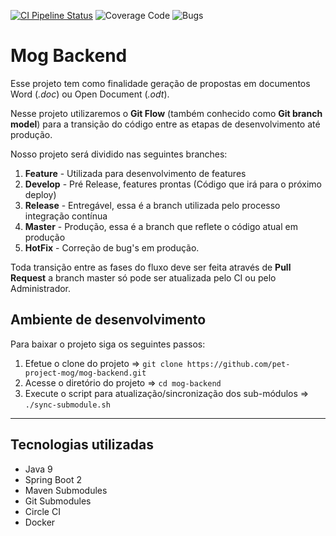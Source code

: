 [![CI Pipeline Status](https://circleci.com/gh/pet-project-mog/mog-backend/tree/master.svg?style=svg)](https://circleci.com/gh/pet-project-mog/mog-backend/tree/master)
![Coverage Code](https://sonarcloud.io/api/project_badges/measure?project=br.com.caelum%3Amog&metric=coverage)
![Bugs](https://sonarcloud.io/api/project_badges/measure?project=br.com.caelum%3Amog&metric=bugs)


# Mog Backend

Esse projeto tem como finalidade geração de propostas em documentos Word (_.doc_) ou Open Document (_.odt_).

Nesse projeto utilizaremos o **Git Flow** (também conhecido como **Git branch model**) para a transição do código entre as etapas de desenvolvimento até produção.


Nosso projeto será dividido nas seguintes branches: 

1. **Feature** - Utilizada para desenvolvimento de features
1. **Develop** - Pré Release, features prontas (Código que irá para o próximo deploy)
1. **Release** - Entregável, essa é a branch utilizada pelo processo integração contínua  
1. **Master**  - Produção, essa é a branch que reflete o código atual em produção
1. **HotFix**  - Correção de bug's em produção.
  
Toda transição entre as fases do fluxo deve ser feita através de **Pull Request** a branch master só pode ser atualizada pelo CI ou pelo Administrador.


## Ambiente de desenvolvimento

Para baixar o projeto siga os seguintes passos:

1. Efetue o clone do projeto => `git clone https://github.com/pet-project-mog/mog-backend.git`
1. Acesse o diretório do projeto => `cd mog-backend` 
1. Execute o script para atualização/sincronização dos sub-módulos => `./sync-submodule.sh` 
--- 

## Tecnologias utilizadas
- Java 9 
- Spring Boot 2
- Maven Submodules
- Git Submodules
- Circle CI
- Docker
